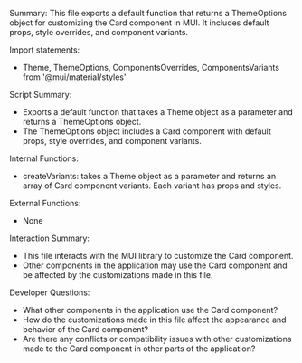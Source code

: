 Summary:
This file exports a default function that returns a ThemeOptions object for customizing the Card component in MUI. It includes default props, style overrides, and component variants.

Import statements:
- Theme, ThemeOptions, ComponentsOverrides, ComponentsVariants from '@mui/material/styles'

Script Summary:
- Exports a default function that takes a Theme object as a parameter and returns a ThemeOptions object.
- The ThemeOptions object includes a Card component with default props, style overrides, and component variants.

Internal Functions:
- createVariants: takes a Theme object as a parameter and returns an array of Card component variants. Each variant has props and styles.

External Functions:
- None

Interaction Summary:
- This file interacts with the MUI library to customize the Card component.
- Other components in the application may use the Card component and be affected by the customizations made in this file.

Developer Questions:
- What other components in the application use the Card component?
- How do the customizations made in this file affect the appearance and behavior of the Card component?
- Are there any conflicts or compatibility issues with other customizations made to the Card component in other parts of the application?